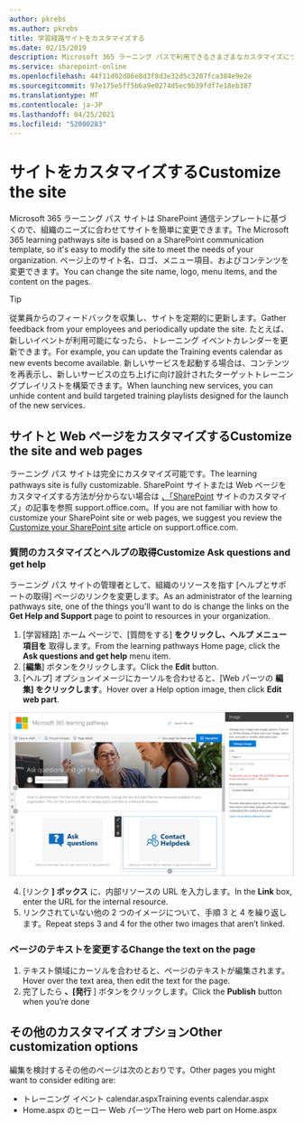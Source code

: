 ```yaml
---
author: pkrebs
ms.author: pkrebs
title: 学習経路サイトをカスタマイズする
ms.date: 02/15/2019
description: Microsoft 365 ラーニング パスで利用できるさまざまなカスタマイズについて説明します。
ms.service: sharepoint-online
ms.openlocfilehash: 44f11d02d86e8d3f8d3e32d5c3207fca384e9e2e
ms.sourcegitcommit: 97e175e5ff5b6a9e0274d5ec9b39fdf7e18eb387
ms.translationtype: MT
ms.contentlocale: ja-JP
ms.lasthandoff: 04/25/2021
ms.locfileid: "52000283"
---
```

# <a name="customize-the-site"></a><span data-ttu-id="0311e-103">サイトをカスタマイズする</span><span class="sxs-lookup"><span data-stu-id="0311e-103">Customize the site</span></span>

<span data-ttu-id="0311e-104">Microsoft 365 ラーニング パス サイトは SharePoint 通信テンプレートに基づくので、組織のニーズに合わせてサイトを簡単に変更できます。</span><span class="sxs-lookup"><span data-stu-id="0311e-104">The Microsoft 365 learning pathways site is based on a SharePoint communication template, so it's easy to modify the site to meet the needs of your organization.</span></span> <span data-ttu-id="0311e-105">ページ上のサイト名、ロゴ、メニュー項目、およびコンテンツを変更できます。</span><span class="sxs-lookup"><span data-stu-id="0311e-105">You can change the site name, logo, menu items, and the content on the pages.</span></span> 

> [!TIP]
> <span data-ttu-id="0311e-106">従業員からのフィードバックを収集し、サイトを定期的に更新します。</span><span class="sxs-lookup"><span data-stu-id="0311e-106">Gather feedback from your employees and periodically update the site.</span></span> <span data-ttu-id="0311e-107">たとえば、新しいイベントが利用可能になったら、トレーニング イベントカレンダーを更新できます。</span><span class="sxs-lookup"><span data-stu-id="0311e-107">For example, you can update the Training events calendar as new events become available.</span></span> <span data-ttu-id="0311e-108">新しいサービスを起動する場合は、コンテンツを再表示し、新しいサービスの立ち上げに向け設計されたターゲットトレーニングプレイリストを構築できます。</span><span class="sxs-lookup"><span data-stu-id="0311e-108">When launching new services, you can unhide content and build targeted training playlists designed for the launch of the new services.</span></span> 

## <a name="customize-the-site-and-web-pages"></a><span data-ttu-id="0311e-109">サイトと Web ページをカスタマイズする</span><span class="sxs-lookup"><span data-stu-id="0311e-109">Customize the site and web pages</span></span>

<span data-ttu-id="0311e-110">ラーニング パス サイトは完全にカスタマイズ可能です。</span><span class="sxs-lookup"><span data-stu-id="0311e-110">The learning pathways site is fully customizable.</span></span> <span data-ttu-id="0311e-111">SharePoint サイトまたは Web ページをカスタマイズする方法が分からない場合は [、「SharePoint](https://support.office.com/article/customize-your-sharepoint-site-320b43e5-b047-4fda-8381-f61e8ac7f59b) サイトのカスタマイズ」の記事を参照 support.office.com。</span><span class="sxs-lookup"><span data-stu-id="0311e-111">If you are not familiar with how to customize your SharePoint site or web pages, we suggest you review the [Customize your SharePoint site](https://support.office.com/article/customize-your-sharepoint-site-320b43e5-b047-4fda-8381-f61e8ac7f59b) article on support.office.com.</span></span> 

### <a name="customize-ask-questions-and-get-help"></a><span data-ttu-id="0311e-112">質問のカスタマイズとヘルプの取得</span><span class="sxs-lookup"><span data-stu-id="0311e-112">Customize Ask questions and get help</span></span>

<span data-ttu-id="0311e-113">ラーニング パス サイトの管理者として、組織のリソースを指す [ヘルプとサポートの取得] ページのリンクを変更します。</span><span class="sxs-lookup"><span data-stu-id="0311e-113">As an administrator of the learning pathways site, one of the things you’ll want to do is change the links on the **Get Help and Support** page to point to resources in your organization.</span></span> 

1.  <span data-ttu-id="0311e-114">[学習経路] ホーム ページで、[質問をする] **をクリックし、ヘルプ メニュー項目を** 取得します。</span><span class="sxs-lookup"><span data-stu-id="0311e-114">From the learning pathways Home page, click the **Ask questions and get help** menu item.</span></span>
2.  <span data-ttu-id="0311e-115">[**編集**] ボタンをクリックします。</span><span class="sxs-lookup"><span data-stu-id="0311e-115">Click the **Edit** button.</span></span>
3.  <span data-ttu-id="0311e-116">[ヘルプ] オプションイメージにカーソルを合わせると、[Web パーツの **編集] をクリックします**。</span><span class="sxs-lookup"><span data-stu-id="0311e-116">Hover over a Help option image, then click **Edit web part**.</span></span>

![cg-edithelp.png](media/cg-edithelp.png)

4.  <span data-ttu-id="0311e-118">[リンク **] ボックス** に、内部リソースの URL を入力します。</span><span class="sxs-lookup"><span data-stu-id="0311e-118">In the **Link** box, enter the URL for the internal resource.</span></span> 
5.  <span data-ttu-id="0311e-119">リンクされていない他の 2 つのイメージについて、手順 3 と 4 を繰り返します。</span><span class="sxs-lookup"><span data-stu-id="0311e-119">Repeat steps 3 and 4 for the other two images that aren’t linked.</span></span>

### <a name="change-the-text-on-the-page"></a><span data-ttu-id="0311e-120">ページのテキストを変更する</span><span class="sxs-lookup"><span data-stu-id="0311e-120">Change the text on the page</span></span>

1. <span data-ttu-id="0311e-121">テキスト領域にカーソルを合わせると、ページのテキストが編集されます。</span><span class="sxs-lookup"><span data-stu-id="0311e-121">Hover over the text area, then edit the text for the page.</span></span> 
2. <span data-ttu-id="0311e-122">完了したら **、[発行** ] ボタンをクリックします。</span><span class="sxs-lookup"><span data-stu-id="0311e-122">Click the **Publish** button when you’re done</span></span>

## <a name="other-customization-options"></a><span data-ttu-id="0311e-123">その他のカスタマイズ オプション</span><span class="sxs-lookup"><span data-stu-id="0311e-123">Other customization options</span></span>
<span data-ttu-id="0311e-124">編集を検討するその他のページは次のとおりです。</span><span class="sxs-lookup"><span data-stu-id="0311e-124">Other pages you might want to consider editing are:</span></span>

- <span data-ttu-id="0311e-125">トレーニング イベント calendar.aspx</span><span class="sxs-lookup"><span data-stu-id="0311e-125">Training events calendar.aspx</span></span>
- <span data-ttu-id="0311e-126">Home.aspx のヒーロー Web パーツ</span><span class="sxs-lookup"><span data-stu-id="0311e-126">The Hero web part on Home.aspx</span></span>

